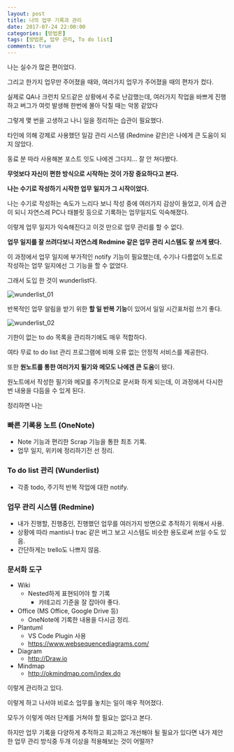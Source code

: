 ```yaml
---
layout: post
title: 나의 업무 기록과 관리
date: 2017-07-24 22:00:00
categories: [방법론]
tags: [방법론, 업무 관리, To do list]
comments: true
---
```


나는 실수가 많은 편이었다.

그리고 한가지 업무만 주어졌을 때와, 여러가지 업무가 주어졌을 때의 편차가 컸다.

실제로 QA나 크런치 모드같은 상황에서 주로 난감했는데, 여러가지 작업을 바쁘게 진행하고 버그가 여럿 발생해 한번에 몰아 닥칠 때는 악몽 같았다

그렇게 몇 번을 고생하고 나니 일을 정리하는 습관이 필요했다.

타인에 의해 강제로 사용했던 일감 관리 시스템 (Redmine 같은)은 나에게 큰 도움이 되지 않았다.

동료 분 따라 사용해본 포스트 잇도 나에겐 그다지… 잘 안 쳐다봤다.

**무엇보다 자신이 편한 방식으로 시작하는 것이 가장 중요하다고 본다.**

**나는 수기로 작성하기 시작한 업무 일지가 그 시작이었다.**

나는 수기로 작성하는 속도가 느리다 보니 작성 중에 여러가지 감상이 들었고, 이게 습관이 되니 자연스레 PC나 태블릿 등으로 기록하는 업무일지도 익숙해졌다.

이렇게 업무 일지가 익숙해진다고 이것 만으로 업무 관리를 할 수 없다.

**업무 일지를 잘 쓰려다보니 자연스레 Redmine 같은 업무 관리 시스템도 잘 쓰게 됐다.**

이 과정에서 업무 일지에 부가적인 notify 기능이 필요했는데, 수기나 다름없이 노트로 작성하는 업무 일지에선 그 기능을 할 수 없었다.

그래서 도입 한 것이 wunderlist다.

![wunderlist_01](../..../../blog/img/2017/wunderlist_01.png)

반복적인 업무 알림을 받기 위한 **할 일 반복 기능**이 있어서 일일 시간표처럼 쓰기 좋다.

![wunderlist_02](../..../../blog/img/2017/wunderlist_02.png)

기한이 없는 to do 목록을 관리하기에도 매우 적합하다.

여타 무료 to do list 관리 프로그램에 비해 오류 없는 안정적 서비스를 제공한다.


또한 **원노트를 통한 여러가지 필기와 메모도 나에겐 큰 도움**이 됐다.

원노트에서 작성한 필기와 메모를 주기적으로 문서화 하게 되는데, 이 과정에서 다시한번 내용을 다듬을 수 있게 된다.


정리하면 나는

### 빠른 기록용 노트 (OneNote)
* Note 기능과 편리한 Scrap 기능을 통한 최초 기록.
* 업무 일지, 위키에 정리하기전 선 정리.

### To do list 관리 (Wunderlist)
* 각종 todo, 주기적 반복 작업에 대한 notify.

### 업무 관리 시스템 (Redmine)
* 내가 진행할, 진행중인, 진행했던 업무를 여러가지 방면으로 추적하기 위해서 사용.
* 상황에 따라 mantis나 trac 같은 버그 보고 시스템도 비슷한 용도로써 쓰일 수도 있음.
* 간단하게는 trello도 나쁘지 않음.

### 문서화 도구
* Wiki
	* Nested하게 표현되어야 할 기록
		* 카테고리 기준을 잘 잡아야 좋다.
* Office (MS Office, Google Drive 등)
	* OneNote에 기록한 내용을 다시금 정리.
* Plantuml
	* VS Code Plugin 사용
	* <https://www.websequencediagrams.com/>
* Diagram
	* <http://Draw.io>
* Mindmap
	* <http://okmindmap.com/index.do>

이렇게 관리하고 있다.

이렇게 하고 나서야 비로소 업무를 놓치는 일이 매우 적어졌다.

모두가 이렇게 여러 단계를 거쳐야 할 필요는 없다고 본다.

하지만 업무 기록을 다양하게 추적하고 회고하고 개선해야 될 필요가 있다면 내가 제안한 업무 관리 방식중 두개 이상을 적용해보는 것이 어떨까?